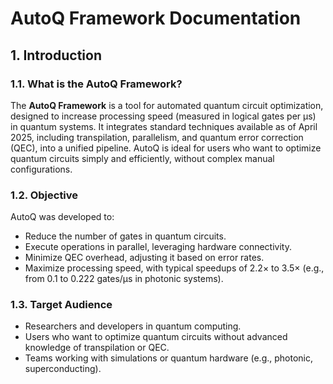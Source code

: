 # AutoQ Framework Documentation

## 1. Introduction

### 1.1. What is the AutoQ Framework?
The **AutoQ Framework** is a tool for automated quantum circuit optimization, designed to increase processing speed (measured in logical gates per µs) in quantum systems. It integrates standard techniques available as of April 2025, including transpilation, parallelism, and quantum error correction (QEC), into a unified pipeline. AutoQ is ideal for users who want to optimize quantum circuits simply and efficiently, without complex manual configurations.

### 1.2. Objective
AutoQ was developed to:
- Reduce the number of gates in quantum circuits.
- Execute operations in parallel, leveraging hardware connectivity.
- Minimize QEC overhead, adjusting it based on error rates.
- Maximize processing speed, with typical speedups of 2.2× to 3.5× (e.g., from 0.1 to 0.222 gates/µs in photonic systems).

### 1.3. Target Audience
- Researchers and developers in quantum computing.
- Users who want to optimize quantum circuits without advanced knowledge of transpilation or QEC.
- Teams working with simulations or quantum hardware (e.g., photonic, superconducting).